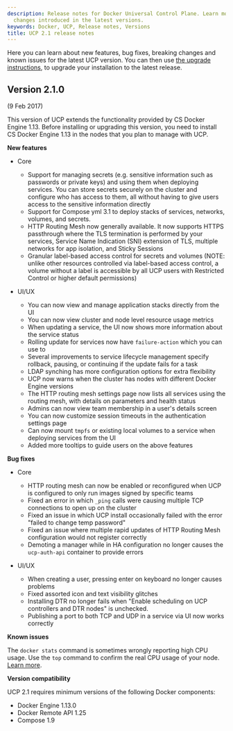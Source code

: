 ```yaml
---
description: Release notes for Docker Universal Control Plane. Learn more about the
  changes introduced in the latest versions.
keywords: Docker, UCP, Release notes, Versions
title: UCP 2.1 release notes
---
```


Here you can learn about new features, bug fixes, breaking changes and
known issues for the latest UCP version.
You can then use [the upgrade instructions](index.md), to
upgrade your installation to the latest release.

## Version 2.1.0

(9 Feb 2017)

This version of UCP extends the functionality provided by CS Docker Engine
1.13. Before installing or upgrading this version, you need to install CS
Docker Engine 1.13 in the nodes that you plan to manage with UCP.

**New features**

* Core
  * Support for managing secrets (e.g. sensitive information such as passwords
  or private keys) and using them when deploying services. You can store secrets
  securely on the cluster and configure who has access to them, all without having
  to give users access to the sensitive information directly
  * Support for Compose yml 3.1 to deploy stacks of services, networks, volumes,
  and secrets.
  * HTTP Routing Mesh now generally available. It now supports HTTPS passthrough
  where the TLS termination is performed by your services, Service Name  Indication
  (SNI) extension of TLS, multiple networks for app isolation, and Sticky Sessions
  * Granular label-based access control for secrets and volumes
  (NOTE: unlike other resources controlled via label-based access control, a
  volume without a label is accessible by all UCP users with Restricted Control
  or higher default permissions)

* UI/UX
  * You can now view and manage application stacks directly from the UI
  * You can now view cluster and node level resource usage metrics
  * When updating a service, the UI now shows more information about the service status
  * Rolling update for services now have `failure-action` which you can use to
  * Several improvements to service lifecycle management
  specify rollback, pausing, or continuing if the update fails for a task
  * LDAP synching has more configuration options for extra flexibility
  * UCP now warns when the cluster has nodes with different Docker Engine versions
  * The HTTP routing mesh settings page now lists all services using the
  routing mesh, with details on parameters and health status
  * Admins can now view team membership in a user's details screen
  * You can now customize session timeouts in the authentication settings page
  * Can now mount `tmpfs` or existing local volumes to a service when deploying
  services from the UI
  * Added more tooltips to guide users on the above features

**Bug fixes**

* Core
    * HTTP routing mesh can now be enabled or reconfigured when UCP is configured
    to only run images signed by specific teams
    * Fixed an error in which `_ping` calls were causing multiple TCP connections
    to open up on the cluster
    * Fixed an issue in which UCP install occasionally failed with the error
    "failed to change temp password"
    * Fixed an issue where multiple rapid updates of HTTP Routing Mesh configuration
    would not register correctly
    * Demoting a manager while in HA configuration no longer causes the `ucp-auth-api`
     container to provide errors

* UI/UX
    * When creating a user, pressing enter on keyboard no longer causes problems
    * Fixed assorted icon and text visibility glitches
    * Installing DTR no longer fails when "Enable scheduling on UCP controllers and
    DTR nodes" is unchecked.
    * Publishing a port to both TCP and UDP in a service via UI now works correctly

**Known issues**


The `docker stats` command is sometimes wrongly reporting high CPU usage.
Use the `top` command to confirm the real CPU usage of your node.
[Learn more](https://github.com/docker/docker/issues/28941).


**Version compatibility**

UCP 2.1 requires minimum versions of the following Docker components:

* Docker Engine 1.13.0
* Docker Remote API 1.25
* Compose 1.9
